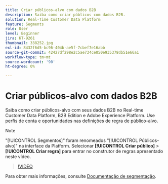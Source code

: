 ```yaml
---
title: Criar públicos-alvo com dados B2B
description: Saiba como criar públicos com dados B2B.
solution: Real-Time Customer Data Platform
feature: Segments
role: User
level: Beginner
jira: KT-9261
thumbnail: 338252.jpg
exl-id: 8432f6d5-bc96-404b-ae5f-7cbef7e16abb
source-git-commit: 42427df298e2c5ae734ce050e935378db51e66a1
workflow-type: tm+mt
source-wordcount: '90'
ht-degree: 0%

---
```


# Criar públicos-alvo com dados B2B

Saiba como criar públicos-alvo com seus dados B2B no Real-time Customer Data Platform, B2B Edition e Adobe Experience Platform. Use perfis de conta e oportunidades nas definições de regra de público-alvo.

>[!NOTE]
>
> &quot;[!UICONTROL Segmentos]&quot; foram renomeados &quot;[!UICONTROL Públicos-alvo]&quot; na interface da Platform. Selecionar **[!UICONTROL Criar público]** > **[!UICONTROL Criar regra]** para entrar no construtor de regras apresentado neste vídeo.

>[!VIDEO](https://video.tv.adobe.com/v/338252?quality=12&learn=on)

Para obter mais informações, consulte [Documentação de segmentação](https://experienceleague.adobe.com/docs/experience-platform/rtcdp/profile/profile-browse.html).
